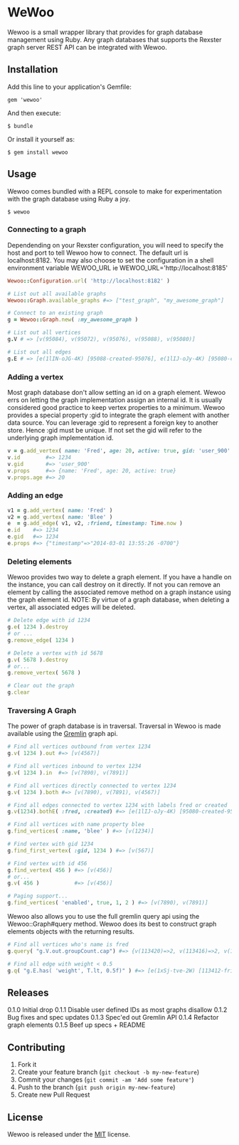 # WeWoo

Wewoo is a small wrapper library that provides for graph database
management using Ruby. Any graph databases that supports the Rexster graph
server REST API can be integrated with Wewoo.

## Installation

Add this line to your application's Gemfile:

```
gem 'wewoo'
```

And then execute:

```
$ bundle
```

Or install it yourself as:

```
$ gem install wewoo
```

## Usage

Wewoo comes bundled with a REPL console to make for experimentation with the
graph database using Ruby a joy.

```
$ wewoo
```

### Connecting to a graph

Dependending on your Rexster configuration, you will need to specify the
host and port to tell Wewoo how to connect. The default url is localhost:8182.
You may also choose to set the configuration in a shell environment variable
WEWOO_URL ie WEWOO_URL='http://localhost:8185'

```ruby
Wewoo::Configuration.url( 'http://localhost:8182' )

# List out all available graphs
Wewoo::Graph.available_graphs #=> ["test_graph", "my_awesome_graph"]

# Connect to an existing graph
g = Wewoo::Graph.new( :my_awesome_graph )

# List out all vertices
g.V # => [v(95084), v(95072), v(95076), v(95088), v(95080)]

# List out all edges
g.E # => [e(1lIN-oJG-4K) [95088-created-95076], e(1lIJ-oJy-4K) [95080-created-95084]]
```

### Adding a vertex

Most graph database don't allow setting an id on a graph element. Wewoo errs on
letting the graph implementation assign an internal id. It is usually considered
good practice to keep vertex properties to a minimum. Wewoo provides a special
property :gid to integrate the graph element with another data source.
You can leverage :gid to represent a foreign key to another store. Hence :gid must
be unique. If not set the gid will refer to the underlying graph
implementation id.

```ruby
v = g.add_vertex( name: 'Fred', age: 20, active: true, gid: 'user_900' )
v.id        #=> 1234
v.gid       #=> 'user_900'
v.props     #=> {name: 'Fred', age: 20, active: true}
v.props.age #=> 20
```

### Adding an edge

```ruby
v1 = g.add_vertex( name: 'Fred' )
v2 = g.add_vertex( name: 'Blee' )
e  = g.add_edge( v1, v2, :friend, timestamp: Time.now )
e.id    #=> 1234
e.gid   #=> 1234
e.props #=> {"timestamp"=>"2014-03-01 13:55:26 -0700"}
```

### Deleting elements

Wewoo provides two way to delete a graph element. If you have a handle on the
instance, you can call destroy on it directly. If not you can remove an element
by calling the associated remove method on a graph instance using the graph
element id.
NOTE: By virtue of a graph database, when deleting a vertex, all associated
edges will be deleted.

```ruby
# Delete edge with id 1234
g.e( 1234 ).destroy
# or ...
g.remove_edge( 1234 )

# Delete a vertex with id 5678
g.v( 5678 ).destroy
# or...
g.remove_vertex( 5678 )

# Clear out the graph
g.clear
```

### Traversing A Graph

The power of graph database is in traversal. Traversal in Wewoo is made available
using the [Gremlin](http://gremlindocs.com/) graph api.

```ruby
# Find all vertices outbound from vertex 1234
g.v( 1234 ).out #=> [v(4567)]

# Find all vertices inbound to vertex 1234
g.v( 1234 ).in  #=> [v(7890), v(7891)]

# Find all vertices directly connected to vertex 1234
g.v( 1234 ).both #=> [v(7890), v(7891), v(4567)]

# Find all edges connected to vertex 1234 with labels fred or created
g.v(1234).bothE( :fred, :created) #=> [e(1lIJ-oJy-4K) [95080-created-95084]]

# Find all vertices with name property blee
g.find_vertices( :name, 'blee' ) #=> [v(1234)]

# Find vertex with gid 1234
g.find_first_vertex( :gid, 1234 ) #=> [v(567)]

# Find vertex with id 456
g.find_vertex( 456 ) #=> [v(456)]
# or...
g.v( 456 )           #=> [v(456)]

# Paging support...
g.find_vertices( 'enabled', true, 1, 2 ) #=> [v(7890), v(7891)]
```

Wewoo also allows you to use the full gremlin query api using the Wewoo::Graph#query
method. Wewoo does its best to construct graph elements objects with the returning
results.

```ruby
# Find all vertices who's name is fred
g.query( "g.V.out.groupCount.cap") #=> {v(113420)=>2, v(113416)=>2, v(113412)=>1}

# Find all edge with weight < 0.5
g.q( "g.E.has( 'weight', T.lt, 0.5f)" ) #=> [e(1xSj-tve-2W) [113412-friend-113416]]
```

## Releases

0.1.0 Initial drop
0.1.1 Disable user defined IDs as most graphs disallow
0.1.2 Bug fixes and spec updates
0.1.3 Spec'ed out Gremlin API
0.1.4 Refactor graph elements
0.1.5 Beef up specs + README

## Contributing

1. Fork it
2. Create your feature branch (`git checkout -b my-new-feature`)
3. Commit your changes (`git commit -am 'Add some feature'`)
4. Push to the branch (`git push origin my-new-feature`)
5. Create new Pull Request

## License

 Wewoo is released under the [MIT](http://opensource.org/licenses/MIT) license.
